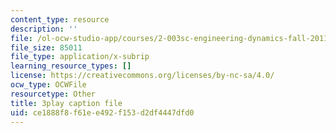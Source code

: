 ```yaml
---
content_type: resource
description: ''
file: /ol-ocw-studio-app/courses/2-003sc-engineering-dynamics-fall-2011/ce1888f8f61ee492f153d2df4447dfd0_1xJJu5p3dD0.srt
file_size: 85011
file_type: application/x-subrip
learning_resource_types: []
license: https://creativecommons.org/licenses/by-nc-sa/4.0/
ocw_type: OCWFile
resourcetype: Other
title: 3play caption file
uid: ce1888f8-f61e-e492-f153-d2df4447dfd0
---
```

